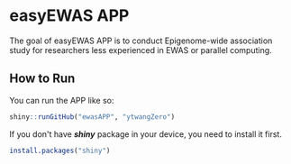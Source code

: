 
# easyEWAS APP

<!-- badges: start -->
  <!-- badges: end -->
  
  The goal of easyEWAS APP is to conduct Epigenome-wide association study for researchers less experienced in EWAS or parallel computing.

## How to Run

You can run the APP like so:
  
  ``` r
shiny::runGitHub("ewasAPP", "ytwangZero") 
```
 If you don't have ***shiny*** package in your device, you need to install it first.

   ``` r
install.packages("shiny")
```
